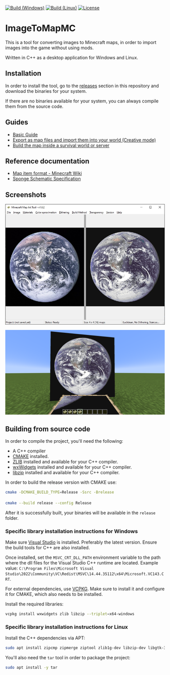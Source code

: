 [![Build (Windows)](https://github.com/AgustinSRG/ImageToMapMC/actions/workflows/build-windows.yml/badge.svg)](https://github.com/AgustinSRG/ImageToMapMC/actions/workflows/build-windows.yml)
[![Build (Linux)](https://github.com/AgustinSRG/ImageToMapMC/actions/workflows/build-linux.yml/badge.svg)](https://github.com/AgustinSRG/ImageToMapMC/actions/workflows/build-linux.yml)
[![License](https://img.shields.io/badge/license-MIT-blue.svg?style=flat)](./LICENSE)

# ImageToMapMC

This is a tool for converting images to Minecraft maps, in order to import images into the game without using mods.

Written in C++ as a desktop application for Windows and Linux.

## Installation

In order to install the tool, go to the [releases](https://github.com/AgustinSRG/ImageToMapMC/releases) section in this repository and download the binaries for your system.

If there are no binaries available for your system, you can always compile them from the source code.

## Guides

 - [Basic Guide](./guides/basic_guide.md)
 - [Export as map files and import them into your world (Creative mode)](./guides/export_as_maps.md)
 - [Build the map inside a survival world or server](./guides/export_as_structures.md)

## Reference documentation

 - [Map item format - Minecraft Wiki](https://minecraft.wiki/w/Map_item_format)
 - [Sponge Schematic Specification](https://github.com/SpongePowered/Schematic-Specification/blob/master/versions/schematic-3.md)

## Screenshots

![Main view](./screenshots/gui_screenshot.jpg "Main view")

![Map in-game (Minecraft)](./screenshots/mc_maps_imported.jpg "Map in-game (Minecraft)")

## Building from source code

In order to compile the project, you'll need the following:

 - A C++ compiler
 - [CMAKE](https://cmake.org/install/) installed.
 - [ZLIB](https://zlib.net/) installed and available for your C++ compiler.
 - [wxWidgets](https://www.wxwidgets.org/) installed and available for your C++ compiler.
 - [libzip](https://libzip.org/) installed and available for your C++ compiler.

In order to build the release version with CMAKE use:

```sh
cmake -DCMAKE_BUILD_TYPE=Release -Ssrc -Brelease

cmake --build release --config Release
```

After it is successfully built, your binaries will be available in the `release` folder.

### Specific library installation instructions for Windows

Make sure [Visual Studio](https://visualstudio.microsoft.com/) is installed. Preferably the latest version. Ensure the build tools for C++ are also installed.

Once installed, set the `MSVC_CRT_DLL_PATH` environment variable to the path where the dll files for the Visual Studio C++ runtime are located. Example value: `C:\Program Files\Microsoft Visual Studio\2022\Community\VC\Redist\MSVC\14.44.35112\x64\Microsoft.VC143.CRT`.

For external dependencies, use [VCPKG](https://github.com/microsoft/vcpkg). Make sure to install it and configure it for CMAKE, which also needs to be installed.

Install the required libraries:

```sh
vcpkg install wxwidgets zlib libzip --triplet=x64-windows
```

### Specific library installation instructions for Linux

Install the C++ dependencies via APT:

```sh
sudo apt install zipcmp zipmerge ziptool zlib1g-dev libzip-dev libgtk-3-dev libglew-dev libwxgtk3.2-dev
```

You'll also need the `tar` tool in order to package the project:

```sh
sudo apt install -y tar
````
